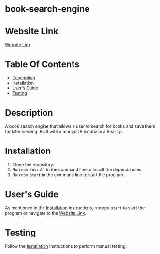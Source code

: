 # book-search-engine

# Website Link
[Website Link](https://safe-eyrie-09460.herokuapp.com/)

# Table Of Contents

* [Description](#description)
* [Installation](#installation)
* [User's Guide](#users-guide)
* [Testing](#testing)

# Description
A book search engine that allows a user to search for books and save them for later viewing.  Built with a mongoDB database a React.js.

# Installation
1. Clone the repository.
2. Run `npm install` in the command line to install the dependancies.
3. Run `npm start` in the command line to start the program.

# User's Guide
As mentioned in the [Installation](#installation) instructions, run `npm start` to start the program or navigate to the [Website Link](#website-link).

# Testing
Follow the [Installation](#installation) instructions to perform manual testing.
